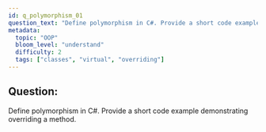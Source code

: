 ```yaml
---
id: q_polymorphism_01
question_text: "Define polymorphism in C#. Provide a short code example demonstrating overriding a method."
metadata:
  topic: "OOP"
  bloom_level: "understand"
  difficulty: 2
  tags: ["classes", "virtual", "overriding"]
---
```


## Question:

Define polymorphism in C#. Provide a short code example demonstrating overriding a method. 